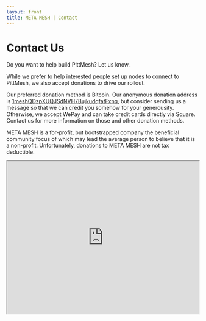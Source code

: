 ```yaml
---
layout: front
title: META MESH | Contact
---
```


# Contact Us

Do you want to help build PittMesh? Let us know.

While we prefer to help interested people set up nodes to connect to PittMesh, we
also accept donations to drive our rollout. 

Our preferred donation method is Bitcoin. Our anonymous donation address is 
[1meshQDzpXUQJSdNVH7BujkudqfatFxnq](bitcoin:1meshQDzpXUQJSdNVH7BujkudqfatFxnq),
but consider sending us a message so that we can credit you somehow for your 
generousity. Otherwise, we accept WePay and can take credit
cards directly via Square. Contact us for more information on those and other 
donation methods.

META MESH is a for-profit, but bootstrapped company the beneficial community 
focus of which may lead the average person to believe that it is a non-profit. 
Unfortunately, donations to META MESH are not tax deductible. 

<iframe sandbox="allow-forms allow-scripts"
        src="http://metamesh.wufoo.com/forms/contact-us/" 
        seamless="seamless"
        width="100%" 
        height="400px"
></iframe>

